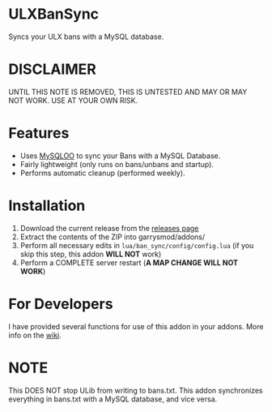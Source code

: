 # ULXBanSync
Syncs your ULX bans with a MySQL database.

# DISCLAIMER
UNTIL THIS NOTE IS REMOVED, THIS IS UNTESTED AND MAY OR MAY NOT WORK. USE AT YOUR OWN RISK.

# Features
- Uses [MySQLOO](https://github.com/FredyH/MySQLOO/releases) to sync your Bans with a MySQL Database.
- Fairly lightweight (only runs on bans/unbans and startup).
- Performs automatic cleanup (performed weekly).

# Installation
1. Download the current release from the [releases page](https://github.com/iViscosity/ULXBanSync/releases)
2. Extract the contents of the ZIP into garrysmod/addons/
3. Perform all necessary edits in `lua/ban_sync/config/config.lua` (if you skip this step, this addon **WILL NOT** work)
4. Perform a COMPLETE server restart (**A MAP CHANGE WILL NOT WORK**)

# For Developers
I have provided several functions for use of this addon in your addons. More info on the [wiki](https://github.com/iViscosity/ULXBanSync/wiki/For-Developers).

# NOTE
This DOES NOT stop ULib from writing to bans.txt. This addon synchronizes everything in bans.txt with a MySQL database, and vice versa.

